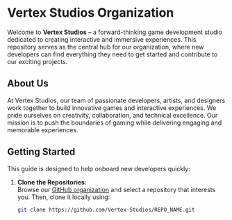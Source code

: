 # Vertex Studios Organization

Welcome to **Vertex Studios** – a forward-thinking game development studio dedicated to creating interactive and immersive experiences. This repository serves as the central hub for our organization, where new developers can find everything they need to get started and contribute to our exciting projects.

## About Us

At Vertex Studios, our team of passionate developers, artists, and designers work together to build innovative games and interactive experiences. We pride ourselves on creativity, collaboration, and technical excellence. Our mission is to push the boundaries of gaming while delivering engaging and memorable experiences.

## Getting Started

This guide is designed to help onboard new developers quickly:

1. **Clone the Repositories:**  
   Browse our [GitHub organization](https://github.com/Vertex-Studios) and select a repository that interests you. Then, clone it locally using:
   ```bash
   git clone https://github.com/Vertex-Studios/REPO_NAME.git
